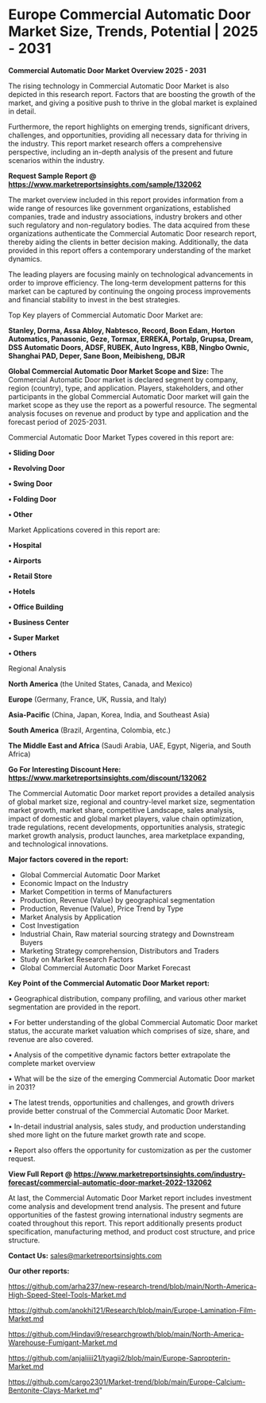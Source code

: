# Europe Commercial Automatic Door Market Size, Trends, Potential | 2025 - 2031

<Strong> Commercial Automatic Door Market Overview 2025 - 2031</strong>

The rising technology in Commercial Automatic Door Market is also depicted in this research report. Factors that are boosting the growth of the market, and giving a positive push to thrive in the global market is explained in detail.

Furthermore, the report highlights on emerging trends, significant drivers, challenges, and opportunities, providing all necessary data for thriving in the industry. This report market research offers a comprehensive perspective, including an in-depth analysis of the present and future scenarios within the industry.

<strong>Request Sample Report @ <a href=https://www.marketreportsinsights.com/sample/132062>https://www.marketreportsinsights.com/sample/132062</a></strong>

The market overview included in this report provides information from a wide range of resources like government organizations, established companies, trade and industry associations, industry brokers and other such regulatory and non-regulatory bodies. The data acquired from these organizations authenticate the Commercial Automatic Door research report, thereby aiding the clients in better decision making. Additionally, the data provided in this report offers a contemporary understanding of the market dynamics.

The leading players are focusing mainly on technological advancements in order to improve efficiency. The long-term development patterns for this market can be captured by continuing the ongoing process improvements and financial stability to invest in the best strategies.

Top Key players of Commercial Automatic Door Market are:

<strong>Stanley, Dorma, Assa Abloy, Nabtesco, Record, Boon Edam, Horton Automatics, Panasonic, Geze, Tormax, ERREKA, Portalp, Grupsa, Dream, DSS Automatic Doors, ADSF, RUBEK, Auto Ingress, KBB, Ningbo Ownic, Shanghai PAD, Deper, Sane Boon, Meibisheng, DBJR</strong>

<strong><b>Global Commercial Automatic Door Market Scope and Size:</b></strong>
The Commercial Automatic Door market is declared segment by company, region (country), type, and application. Players, stakeholders, and other participants in the global Commercial Automatic Door market will gain the market scope as they use the report as a powerful resource. The segmental analysis focuses on revenue and product by type and application and the forecast period of 2025-2031.

Commercial Automatic Door Market Types covered in this report are:

<strong>• Sliding Door

• Revolving Door

• Swing Door

• Folding Door

• Other</strong>

Market Applications covered in this report are:

<strong>• Hospital

• Airports

• Retail Store

• Hotels

• Office Building

• Business Center

• Super Market

• Others</strong> 

Regional Analysis

<strong>North America</strong> (the United States, Canada, and Mexico)

<strong>Europe</strong> (Germany, France, UK, Russia, and Italy)

<strong>Asia-Pacific</strong> (China, Japan, Korea, India, and Southeast Asia)

<strong>South America</strong> (Brazil, Argentina, Colombia, etc.)

<strong>The Middle East and Africa</strong> (Saudi Arabia, UAE, Egypt, Nigeria, and South Africa)

<strong>Go For Interesting Discount Here: <a href=https://www.marketreportsinsights.com/discount/132062>https://www.marketreportsinsights.com/discount/132062</a></strong>

The Commercial Automatic Door market report provides a detailed analysis of global market size, regional and country-level market size, segmentation market growth, market share, competitive Landscape, sales analysis, impact of domestic and global market players, value chain optimization, trade regulations, recent developments, opportunities analysis, strategic market growth analysis, product launches, area marketplace expanding, and technological innovations.

<strong><b>Major factors covered in the report:</b></strong>
<ul>
  <li>Global Commercial Automatic Door Market </li>
  <li>Economic Impact on the Industry</li>
  <li>Market Competition in terms of Manufacturers</li>
  <li>Production, Revenue (Value) by geographical segmentation</li>
  <li>Production, Revenue (Value), Price Trend by Type</li>
  <li>Market Analysis by Application</li>
  <li>Cost Investigation</li>
  <li>Industrial Chain, Raw material sourcing strategy and Downstream Buyers</li>
  <li>Marketing Strategy comprehension, Distributors and Traders</li>
  <li>Study on Market Research Factors</li>
  <li>Global Commercial Automatic Door Market Forecast</li>
</ul>

<strong><b>Key Point of the Commercial Automatic Door Market report:</b></strong>

• Geographical distribution, company profiling, and various other market segmentation are provided in the report.

• For better understanding of the global Commercial Automatic Door market status, the accurate market valuation which comprises of size, share, and revenue are also covered.

• Analysis of the competitive dynamic factors better extrapolate the complete market overview

• What will be the size of the emerging Commercial Automatic Door market in 2031?

• The latest trends, opportunities and challenges, and growth drivers provide better construal of the Commercial Automatic Door Market.

• In-detail industrial analysis, sales study, and production understanding shed more light on the future market growth rate and scope.

• Report also offers the opportunity for customization as per the customer request.

<strong><b>View Full Report @ <a href=https://www.marketreportsinsights.com/industry-forecast/commercial-automatic-door-market-2022-132062>https://www.marketreportsinsights.com/industry-forecast/commercial-automatic-door-market-2022-132062</a></b></strong>


At last, the Commercial Automatic Door Market report includes investment come analysis and development trend analysis. The present and future opportunities of the fastest growing international industry segments are coated throughout this report. This report additionally presents product specification, manufacturing method, and product cost structure, and price structure.

<strong>Contact Us:</strong>
sales@marketreportsinsights.com

<strong>Our other reports:</strong>

<a href=https://github.com/arha237/new-research-trend/blob/main/North-America-High-Speed-Steel-Tools-Market.md>https://github.com/arha237/new-research-trend/blob/main/North-America-High-Speed-Steel-Tools-Market.md</a>

<a href=https://github.com/anokhi121/Research/blob/main/Europe-Lamination-Film-Market.md>https://github.com/anokhi121/Research/blob/main/Europe-Lamination-Film-Market.md</a>

<a href=https://github.com/Hindavi9/researchgrowth/blob/main/North-America-Warehouse-Fumigant-Market.md>https://github.com/Hindavi9/researchgrowth/blob/main/North-America-Warehouse-Fumigant-Market.md</a>

<a href=https://github.com/anjaliiii21/tyagii2/blob/main/Europe-Sapropterin-Market.md>https://github.com/anjaliiii21/tyagii2/blob/main/Europe-Sapropterin-Market.md</a>

<a href=https://github.com/cargo2301/Market-trend/blob/main/Europe-Calcium-Bentonite-Clays-Market.md>https://github.com/cargo2301/Market-trend/blob/main/Europe-Calcium-Bentonite-Clays-Market.md</a>"
